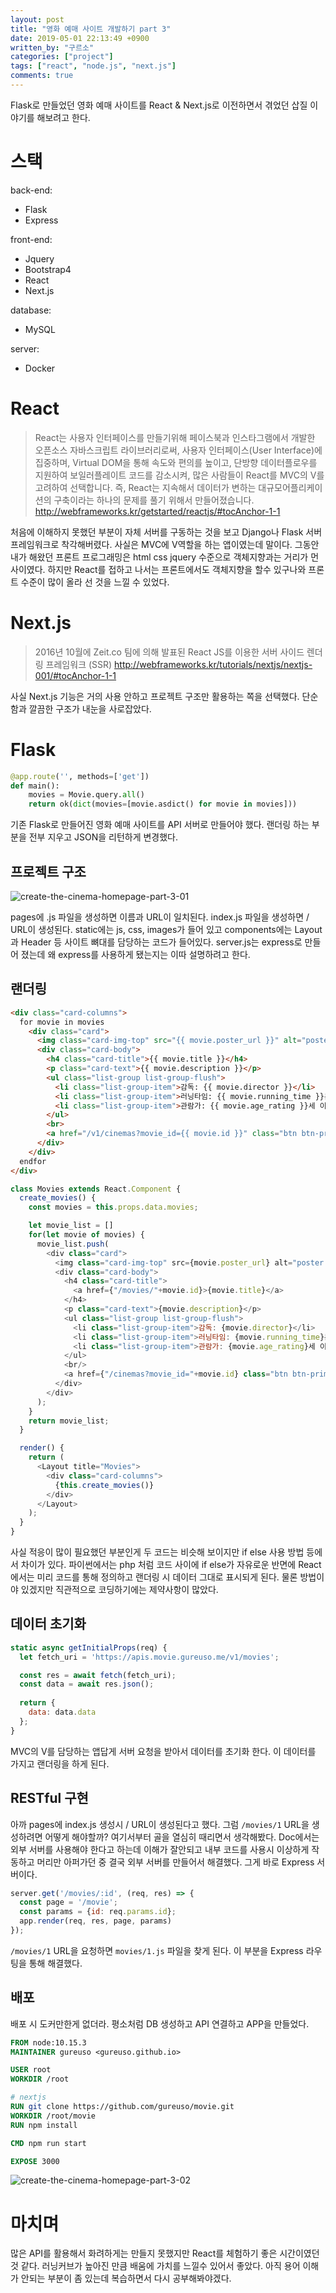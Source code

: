 ```yaml
---
layout: post
title: "영화 예매 사이트 개발하기 part 3"
date: 2019-05-01 22:13:49 +0900
written_by: "구르소"
categories: ["project"]
tags: ["react", "node.js", "next.js"]
comments: true
---
```


Flask로 만들었던 영화 예매 사이트를 React & Next.js로 이전하면서 겪었던 삽질 이야기를 해보려고 한다.

# 스택

back-end:
- Flask
- Express

front-end:
- Jquery
- Bootstrap4
- React
- Next.js

database:
- MySQL

server:
- Docker

# React

>React는 사용자 인터페이스를 만들기위해 페이스북과 인스타그램에서 개발한 오픈소스 
자바스크립트 라이브러리로써, 사용자 인터페이스(User Interface)에 집중하며, 
Virtual DOM을 통해 속도와 편의를 높이고, 단방향 데이터플로우를 지원하여 보일러플레이트 
코드를 감소시켜, 많은 사람들이 React를 MVC의 V를 고려하여 선택합니다. 즉, React는 
지속해서 데이터가 변하는 대규모어플리케이션의 구축이라는 하나의 문제를 풀기 위해서 
만들어졌습니다.
> http://webframeworks.kr/getstarted/reactjs/#tocAnchor-1-1

처음에 이해하지 못했던 부분이 자체 서버를 구동하는 것을 보고 Django나 Flask 서버 
프레임워크로 착각해버렸다. 사실은 MVC에 V역할을 하는 앱이였는데 말이다. 
그동안 내가 해왔던 프론트 프로그래밍은 html css jquery 수준으로 객체지향과는 거리가 
먼 사이였다. 하지만 React를 접하고 나서는 프론트에서도 객체지향을 할수 있구나와 
프론트 수준이 많이 올라 선 것을 느낄 수 있었다.

# Next.js

> 2016년 10월에 Zeit.co 팀에 의해 발표된 React JS를 이용한 서버 사이드 
렌더링 프레임워크 (SSR)
> http://webframeworks.kr/tutorials/nextjs/nextjs-001/#tocAnchor-1-1

사실 Next.js 기능은 거의 사용 안하고 프로젝트 구조만 활용하는 쪽을 선택했다. 
단순함과 깔끔한 구조가 내눈을 사로잡았다.

# Flask

```python
@app.route('', methods=['get'])
def main():
    movies = Movie.query.all()
    return ok(dict(movies=[movie.asdict() for movie in movies]))
```

기존 Flask로 만들어진 영화 예매 사이트를 API 서버로 만들어야 했다. 
랜더링 하는 부분을 전부 지우고 JSON을 리턴하게 변경했다.

## 프로젝트 구조

![create-the-cinema-homepage-part-3-01](/assets/images/create-the-cinema-homepage-part-3/01.png)

pages에 .js 파일을 생성하면 이름과 URL이 일치된다. index.js 파일을 생성하면 / URL이 생성된다.
static에는 js, css, images가 들어 있고 components에는 Layout과 Header 등 사이트 뼈대를 담당하는 코드가 들어있다.
server.js는 express로 만들어 졌는데 왜 express를 사용하게 됐는지는 이따 설명하려고 한다.

## 랜더링

```html
<div class="card-columns">
  for movie in movies
    <div class="card">
      <img class="card-img-top" src="{{ movie.poster_url }}" alt="poster image">
      <div class="card-body">
        <h4 class="card-title">{{ movie.title }}</h4>
        <p class="card-text">{{ movie.description }}</p>
        <ul class="list-group list-group-flush">
          <li class="list-group-item">감독: {{ movie.director }}</li>
          <li class="list-group-item">러닝타임: {{ movie.running_time }}분</li>
          <li class="list-group-item">관람가: {{ movie.age_rating }}세 이상 관람가</li>
        </ul>
        <br>
        <a href="/v1/cinemas?movie_id={{ movie.id }}" class="btn btn-primary">예매하기</a>
      </div>
    </div>
  endfor
</div>
```

```js
class Movies extends React.Component {
  create_movies() {
    const movies = this.props.data.movies;

    let movie_list = []
    for(let movie of movies) {
      movie_list.push(
        <div class="card">
          <img class="card-img-top" src={movie.poster_url} alt="poster image" />
          <div class="card-body">
            <h4 class="card-title">
              <a href={"/movies/"+movie.id}>{movie.title}</a>
            </h4>
            <p class="card-text">{movie.description}</p>
            <ul class="list-group list-group-flush">
              <li class="list-group-item">감독: {movie.director}</li>
              <li class="list-group-item">러닝타임: {movie.running_time}분</li>
              <li class="list-group-item">관람가: {movie.age_rating}세 이상 관람가</li>
            </ul>
            <br/>
            <a href={"/cinemas?movie_id="+movie.id} class="btn btn-primary">예매하기</a>
          </div>
        </div>
      );
    }
    return movie_list;
  }

  render() {
    return (
      <Layout title="Movies">
        <div class="card-columns">
          {this.create_movies()}
        </div>
      </Layout>
    );
  }
}
```

사실 적응이 많이 필요했던 부분인게 두 코드는 비슷해 보이지만 if else 사용 방법 등에서 차이가 있다.
파이썬에서는 php 처럼 코드 사이에 if else가 자유로운 반면에 React에서는 미리 코드를 통해 정의하고 랜더링 시 데이터 그대로 표시되게 된다.
물론 방법이야 있겠지만 직관적으로 코딩하기에는 제약사항이 많았다.

## 데이터 초기화

```js
static async getInitialProps(req) {
  let fetch_uri = 'https://apis.movie.gureuso.me/v1/movies';

  const res = await fetch(fetch_uri);
  const data = await res.json();
    
  return {
    data: data.data
  };
}
```

MVC의 V를 담당하는 앱답게 서버 요청을 받아서 데이터를 초기화 한다. 이 데이터를 가지고 랜더링을 하게 된다.

## RESTful 구현

아까 pages에 index.js 생성시 / URL이 생성된다고 했다. 그럼 `/movies/1` URL을 생성하려면 어떻게 해야할까?
여기서부터 골을 열심히 때리면서 생각해봤다. Doc에서는 외부 서버를 사용해야 한다고 하는데 
이해가 잘안되고 내부 코드를 사용시 이상하게 작동하고 머리만 아퍼가던 중 결국 외부 서버를 
만들어서 해결했다. 그게 바로 Express 서버이다.

```js
server.get('/movies/:id', (req, res) => {
  const page = '/movie';
  const params = {id: req.params.id};
  app.render(req, res, page, params)
});
```

`/movies/1` URL을 요청하면 `movies/1.js` 파일을 찾게 된다. 이 부분을 Express 라우팅을 통해 해결했다.

## 배포

배포 시 도커만한게 없더라. 평소처럼 DB 생성하고 API 연결하고 APP을 만들었다.

```dockerfile
FROM node:10.15.3
MAINTAINER gureuso <gureuso.github.io>

USER root
WORKDIR /root

# nextjs
RUN git clone https://github.com/gureuso/movie.git
WORKDIR /root/movie
RUN npm install

CMD npm run start

EXPOSE 3000
```

![create-the-cinema-homepage-part-3-02](/assets/images/create-the-cinema-homepage-part-3/02.png)

# 마치며

많은 API를 활용해서 화려하게는 만들지 못했지만 React를 체험하기 좋은 시간이였던 것 같다. 
러닝커브가 높아진 만큼 배움에 가치를 느낄수 있어서 좋았다. 
아직 용어 이해가 안되는 부분이 좀 있는데 복습하면서 다시 공부해봐야겠다.
